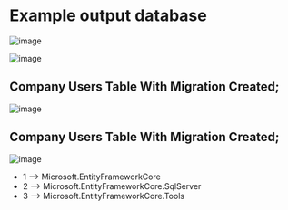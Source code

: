 # Example output database

![image](https://user-images.githubusercontent.com/53406778/215103105-9d51dc3e-49c5-415b-b325-726a78036b3a.png)


![image](https://user-images.githubusercontent.com/53406778/215103242-82cb12f5-178f-4e5d-88f2-895120e3c4d9.png)


## Company Users Table With Migration Created;
![image](https://user-images.githubusercontent.com/53406778/215103584-240cc3c0-1074-4e66-9273-ad0544cc7983.png)


## Company Users Table With Migration Created;
![image](https://user-images.githubusercontent.com/53406778/215103637-ff5c5614-89bc-4236-9473-446fd34e8a07.png)



* 1 --> Microsoft.EntityFrameworkCore
* 2 --> Microsoft.EntityFrameworkCore.SqlServer
* 3 --> Microsoft.EntityFrameworkCore.Tools
